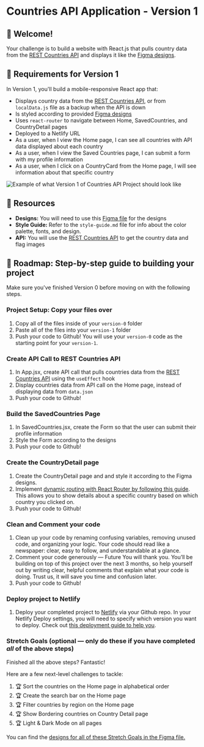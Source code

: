 # Countries API Application - Version 1

## 👋 Welcome!

Your challenge is to build a website with React.js that pulls country data from the [REST Countries API](https://restcountries.com) and displays it like the [Figma designs](https://www.figma.com/design/YuEMNteoQic0h6RRiYprpV/Countries-API-Project?node-id=0-1).

## 🎯 Requirements for Version 1

In Version 1, you'll build a mobile-responsive React app that:

- Displays country data from the [REST Countries API](https://restcountries.com), or from `localData.js` file as a backup when the API is down
- Is styled according to provided [Figma designs](https://www.figma.com/design/YuEMNteoQic0h6RRiYprpV/Countries-API-Project?node-id=0-1)
- Uses `react-router` to navigate between Home, SavedCountries, and CountryDetail pages
- Deployed to a Netlify URL
- As a user, when I view the Home page, I can see all countries with API data displayed about each country
- As a user, when I view the Saved Countries page, I can submit a form with my profile information
- As a user, when I click on a CountryCard from the Home page, I will see information about that specific country

![Example of what Version 1 of Countries API Project should look like](https://github.com/user-attachments/assets/79094b58-6856-4491-8fa5-0a394f85f0b9)


## 🔗 Resources

- **Designs:** You will need to use this [Figma file](https://www.figma.com/design/YuEMNteoQic0h6RRiYprpV/Countries-API-Project?node-id=0-1) for the designs
- **Style Guide:** Refer to the `style-guide.md` file for info about the color palette, fonts, and design.
- **API:** You will use the [REST Countries API](https://restcountries.com) to get the country data and flag images

## 🚀 Roadmap: Step-by-step guide to building your project
Make sure you've finished Version 0 before moving on with the following steps.

### Project Setup: Copy your files over 
1. Copy all of the files inside of your `version-0` folder
2. Paste all of the files into your `version-1` folder
3. Push your code to Github! You will use your `version-0` code as the starting point for your `version-1`. 

### Create API Call to REST Countries API
1. In App.jsx, create API call that pulls countries data from the [REST Countries API](https://restcountries.com) using the `useEffect` hook
2. Display countries data from API call on the Home page, instead of displaying data from `data.json`
3. Push your code to Github!

### Build the SavedCountries Page
1. In SavedCountries.jsx, create the Form so that the user can submit their profile information
2. Style the Form according to the designs
3. Push your code to Github!

### Create the CountryDetail page
1. Create the CountryDetail page and and style it according to the Figma designs.
2. Implement [dynamic routing with React Router by following this guide](https://docs.google.com/document/d/18jxCUA0bebCyYaIHy8aaKMgOQH4w5-b-iCGDWpV4K4M/edit?tab=t.f13uxxkk1u49#heading=h.k4m41u3ojj4d). This allows you to show details about a specific country based on which country you clicked on. 
3. Push your code to Github!

### Clean and Comment your code 
1. Clean up your code by renaming confusing variables, removing unused code, and organizing your logic. Your code should read like a newspaper: clear, easy to follow, and understandable at a glance.
2. Comment your code generously — Future You will thank you. You’ll be building on top of this project over the next 3 months, so help yourself out by writing clear, helpful comments that explain what your code is doing. Trust us, it will save you time and confusion later.
3. Push your code to Github!

### Deploy project to Netlify
1. Deploy your completed project to [Netlify](https://www.netlify.com/) via your Github repo. In your Netlify Deploy settings, you will need to specify which version you want to deploy. Check out [this deployment guide to help you](https://docs.google.com/document/d/18jxCUA0bebCyYaIHy8aaKMgOQH4w5-b-iCGDWpV4K4M/edit?tab=t.jnwta4jrhylr#heading=h.scmsi7a6s9yz).

### Stretch Goals (optional — only do these if you have completed _all_ of the above steps)

Finished all the above steps? Fantastic! 

Here are a few next-level challenges to tackle:
1. 🏆 Sort the countries on the Home page in alphabetical order
2. 🏆 Create the search bar on the Home page
3. 🏆 Filter countries by region on the Home page
4. 🏆 Show Bordering countries on Country Detail page
5. 🏆 Light & Dark Mode on all pages

You can find the [designs for all of these Stretch Goals in the Figma file.](https://www.figma.com/design/YuEMNteoQic0h6RRiYprpV/Countries-API-Project?node-id=1032-2&p=f&t=63CpCVNtkWIFmrAK-0) 

